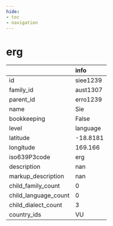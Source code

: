 ```yaml
---
hide:
- toc
- navigation
---
```

# erg
|                      | info     |
|:---------------------|:---------|
| id                   | siee1239 |
| family_id            | aust1307 |
| parent_id            | erro1239 |
| name                 | Sie      |
| bookkeeping          | False    |
| level                | language |
| latitude             | -18.8181 |
| longitude            | 169.166  |
| iso639P3code         | erg      |
| description          | nan      |
| markup_description   | nan      |
| child_family_count   | 0        |
| child_language_count | 0        |
| child_dialect_count  | 3        |
| country_ids          | VU       |